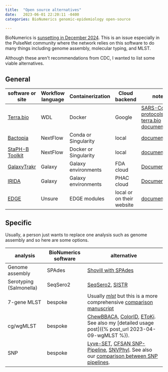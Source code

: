 ```yaml
---
title:  "Open source alternatives"
date:   2023-06-01 22:20:11 -0400
categories: BioNumerics genomic-epidemiology open-source

---
```


BioNumerics is [sunsetting in December 2024](https://www.applied-maths.com/news/bionumerics-phasing-out).
This is an issue especially in the PulseNet community where the network relies on this software to do many things including
genome assembly,
molecular typing,
and MLST.

Although these aren't recommendations from CDC, I wanted to list some viable alternatives.

## General

| software or site | Workflow language | Containerization | Cloud backend | notes |
|------------------|-------------------|-----------------|---------------|-------|
| [Terra.bio](https://terra.bio/)        | WDL | Docker | Google | [SARS-CoV-2 protocols](https://www.protocols.io/workspaces/toastpublic/publications), [terra.bio documentation](https://terra.bio/resources/getting-started/) |
| [Bactopia](https://bactopia.github.io/) | NextFlow | Conda or Singularity | local | [documentation](https://bactopia.github.io/) |
| [StaPH-B Toolkit](https://staphb.org/staphb_toolkit/) | NextFlow | Docker or Singularity | local | [documentation](https://staphb.org/staphb_toolkit/) |
| [GalaxyTrakr](https://galaxytrakr.org/) | Galaxy | Galaxy environments | FDA cloud | [Documentation](https://galaxyproject.org/support/) |
| [IRIDA](https://sfu.irida.ca/) | Galaxy | Galaxy environments | PHAC cloud | [Documentation](http://www.irida.ca/getting-started/) |
| [EDGE](https://edgebioinformatics.org/) | Unsure | EDGE modules | local or on their website | [documentation](https://edgebioinformatics.org/) |

## Specific

Usually, a person just wants to replace one analysis such as genome assembly and so here are some options.

| analysis | BioNumerics software | alternative |
|----------|----------------------|-------------|
| Genome assembly | SPAdes        | [Shovill with SPAdes](https://github.com/tseemann/shovill) |
| Serotyping (Salmonella) | SeqSero2 | [SeqSero2](http://www.denglab.info/SeqSero), [SISTR](https://lfz.corefacility.ca/sistr-app/) |
| 7-gene MLST | bespoke | Usually [_mlst_](https://github.com/tseemann/mlst) but this is a more comprehensive [comparison manuscript](https://www.ncbi.nlm.nih.gov/pmc/articles/PMC5610716/) |
| cg/wgMLST | bespoke | [ChewBBACA](https://chewbbaca.online/), [ColorID](https://github.com/hcdenbakker/colorid), [EToKi](https://github.com/zheminzhou/EToKi). See also my [detailed usage post]({% post_url 2023-04-09-wgMLST %}). |
| SNP       | bespoke | [Lyve-SET](https://github.com/lskatz/lyve-SET), [CFSAN SNP-Pipeline](https://snp-pipeline.readthedocs.io/en/latest/), [SNVPhyl](https://github.com/phac-nml/irida/tree/master). See also our [comparison between SNP pipelines](https://www.frontiersin.org/articles/10.3389/fmicb.2017.00375/full). |
